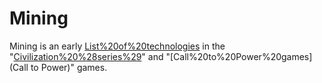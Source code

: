 # Mining

Mining is an early [List%20of%20technologies](technology) in the "[Civilization%20%28series%29](Civilization)" and "[Call%20to%20Power%20games](Call to Power)" games.